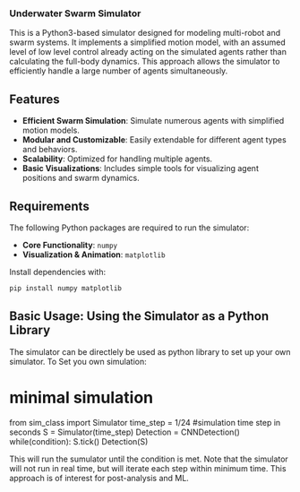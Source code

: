 ### Underwater Swarm Simulator 
This is a Python3-based simulator designed for modeling multi-robot and swarm systems. It implements a simplified motion model, with an assumed level of low level control already acting on the simulated agents rather than calculating the full-body dynamics. This approach allows the simulator to efficiently handle a large number of agents simultaneously.

## Features

- **Efficient Swarm Simulation**: Simulate numerous agents with simplified motion models.
- **Modular and Customizable**: Easily extendable for different agent types and behaviors.
- **Scalability**: Optimized for handling multiple agents.
- **Basic Visualizations**: Includes simple tools for visualizing agent positions and swarm dynamics.

## Requirements

The following Python packages are required to run the simulator:

- **Core Functionality**: `numpy`
- **Visualization & Animation**: `matplotlib`

Install dependencies with:
```bash
pip install numpy matplotlib
```

## Basic Usage: Using the Simulator as a Python Library
The simulator can be directlely be used as python library to set up your own simulator.
To Set you own simulation:


# minimal simulation 
from sim_class import Simulator
time_step = 1/24 #simulation time step in seconds
S = Simulator(time_step)
Detection = CNNDetection()
while(condition):
    S.tick()
    Detection(S)

This will run the sumulator until the condition is met. Note that the simulator will not run in real time, but will iterate each step within minimum time. This approach is of interest for post-analysis and ML. 


